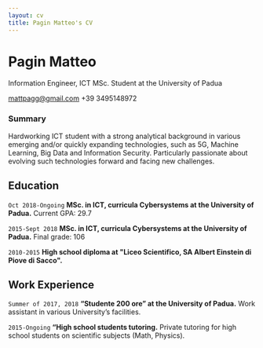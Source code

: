 ```yaml
---
layout: cv
title: Pagin Matteo's CV
---
```

# Pagin Matteo
Information Engineer, ICT MSc. Student at the University of Padua

<div id="webaddress"> 
<a href="mattpagg@gmail.com">mattpagg@gmail.com</a>
<a">+39 3495148972</a>
</div>


### Summary

Hardworking ICT student with a strong analytical background in various emerging and/or quickly expanding technologies, such as 5G, Machine Learning, Big Data and Information Security. Particularly passionate about evolving such technologies forward and facing new challenges.


## Education

`Oct 2018-Ongoing`
__MSc. in ICT, curricula Cybersystems at the University of Padua.__
Current GPA: 29.7

`2015-Sept 2018`
__MSc. in ICT, curricula Cybersystems at the University of Padua.__
Final grade: 106

`2010-2015`
__High school diploma at "Liceo Scientifico, SA Albert Einstein di Piove di Sacco".__


## Work Experience 
`Summer of 2017, 2018`
__“Studente 200 ore” at the University of Padua.__
Work assistant in various University’s facilities.

`2015-Ongoing`
__“High school students tutoring.__
Private tutoring for high school students on scientific subjects (Math, Physics).






<!-- ### Footer

Last updated: May 2013 -->


